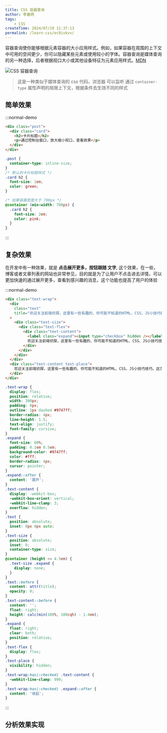 ```yaml
---
title: CSS 容器查询
author: 李嘉明
tags:
    - CSS
createTime: 2024/07/19 11:37:13
permalink: /learn-css/ec9ivkvv/
---
```


容器查询使你能够根据元素容器的大小应用样式。例如，如果容器在周围的上下文中可用的空间更少，你可以隐藏某些元素或使用较小的字体。容器查询是媒体查询的另一种选择，后者根据视口大小或其他设备特征为元素应用样式。[MDN](https://developer.mozilla.org/zh-CN/docs/Web/CSS/CSS_containment/Container_queries)

![CSS 容器查询](https://developer.mozilla.org/zh-CN/docs/Web/CSS/CSS_containment/Container_queries/container-query.svg)

> 这是一种类似于媒体查询的 css 代码，浏览器 可以监听 通过 `container-type` 属性声明的局限上下文，根据条件去生效不同的样式

## 简单效果

:::normal-demo

```html
<div class="post">
  <div class="card">
    <h2>卡片标题</h2>
    <p>通过控制台窗口，放大缩小视口，查看效果</p>
  </div>
</div>
```

```css
.post {
  container-type: inline-size;
}
/* 默认的卡片标题样式 */
.card h2 {
  font-size: 1em;
  color: green;
}

/* 如果容器宽度大于 700px */
@container (min-width: 700px) {
  .card h2 {
    font-size: 2em;
    color: pink;
  }
}
```

:::

## 复杂效果

在开发中有一种效果，就是 **点击展开更多，按钮跟随 文字**, 这个效果，在一些，博客或者文章列表的网站也非常参见，目的就是为了让用户不点击进去详情，可以更加快速的通过展开更多，查看到感兴趣的消息，这个功能也提高了用户的体验

:::normal-demo

```html
<div class="text-wrap">
  <div
    class="text"
    title="欢迎关注前端侦探，这里有一些有趣的、你可能不知道的HTML、CSS、JS小技巧技巧。这次我们通过容器查询来实现多行文本展开收起欢迎关注前端侦探，这里有一些有趣的、你可能不知道的HTML、CSS、JS小技巧技巧。这次我们通过容器查询来实现多行文本展开收起欢迎关注前端侦探，这里有一些有趣的、你可能不知道的HTML、CSS、JS小技巧技巧。这次我们通过容器查询来实现多行文本展开收起"
  >
    <div class="text-size">
      <div class="text-flex">
        <div class="text-content">
          <label class="expand"><input type="checkbox" hidden /></label>
          欢迎关注前端侦探，这里有一些有趣的、你可能不知道的HTML、CSS、JS小技巧技巧。这次我们通过容器查询来实现多行文本展开收起欢迎关注前端侦探，这里有一些有趣的、你可能不知道的HTML、CSS、JS小技巧技巧。这次我们通过容器查询来实现多行文本展开收起欢迎关注前端侦探，这里有一些有趣的、你可能不知道的HTML、CSS、JS小技巧技巧。这次我们通过容器查询来实现多行文本展开收起
        </div>
      </div>
    </div>
  </div>
  <div class="text-content text-place">
    欢迎关注前端侦探，这里有一些有趣的、你可能不知道的HTML、CSS、JS小技巧技巧。这次我们通过容器查询来实现多行文本展开收起欢迎关注前端侦探，这里有一些有趣的、你可能不知道的HTML、CSS、JS小技巧技巧。这次我们通过容器查询来实现多行文本展开收起欢迎关注前端侦探，这里有一些有趣的、你可能不知道的HTML、CSS、JS小技巧技巧。这次我们通过容器查询来实现多行文本展开收起
  </div>
</div>
```

```css
.text-wrap {
  display: flex;
  position: relative;
  width: 300px;
  padding: 8px;
  outline: 1px dashed #9747ff;
  border-radius: 4px;
  line-height: 1.5;
  text-align: justify;
  font-family: cursive;
}
.expand {
  font-size: 80%;
  padding: 0.1em 0.5em;
  background-color: #9747ff;
  color: #fff;
  border-radius: 4px;
  cursor: pointer;
}
.expand::after {
  content: '展开';
}
.text-content {
  display: -webkit-box;
  -webkit-box-orient: vertical;
  -webkit-line-clamp: 3;
  overflow: hidden;
}
.text {
  position: absolute;
  inset: 8px 8px auto;
}
.text-size {
  position: absolute;
  inset: 0;
  container-type: size;
}
@container (height <= 4.5em) {
  .text-size .expand {
    display: none;
  }
}
.text::before {
  content: attr(title);
  opacity: 0;
}
.text-content::before {
  content: '';
  float: right;
  height: calc(min(100%, 100cqh) - 1.4em);
}
.expand {
  float: right;
  clear: both;
  position: relative;
}
.text-flex {
  display: flex;
}
.text-place {
  visibility: hidden;
}
.text-wrap:has(:checked) .text-content {
  -webkit-line-clamp: 999;
}
.text-wrap:has(:checked) .expand::after {
  content: '收起';
}
```
:::


## 分析效果实现